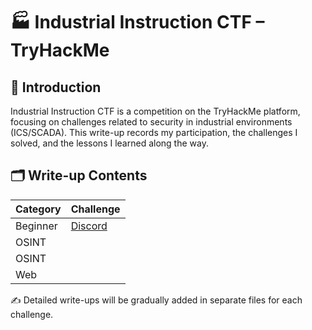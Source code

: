 # 🏭 Industrial Instruction CTF – TryHackMe

## 📌 Introduction
Industrial Instruction CTF is a competition on the TryHackMe platform, focusing on challenges related to security in industrial environments (ICS/SCADA).
This write-up records my participation, the challenges I solved, and the lessons I learned along the way.

## 🗂️ Write-up Contents
| Category  | Challenge |
|-----------|-----------|
| Beginner  | [Discord](./Beginner/Discord.md) |
| OSINT     | [](./OSINT/OSINT1.md) |
| OSINT     | [](./OSINT/OSINT2.md) |
| Web       | [](./web/.md) |





✍️ Detailed write-ups will be gradually added in separate files for each challenge.
